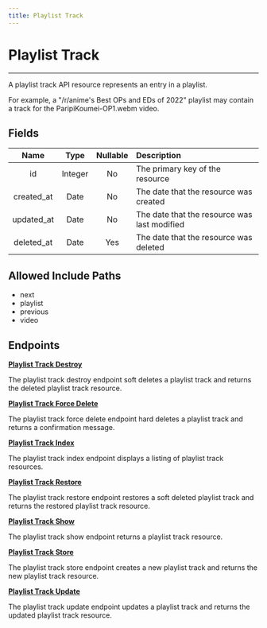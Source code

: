 ```yaml
---
title: Playlist Track
---
```


# Playlist Track

---

A playlist track API resource represents an entry in a playlist.

For example, a "/r/anime's Best OPs and EDs of 2022" playlist may contain a track for the ParipiKoumei-OP1.webm video.

## Fields

|    Name    |  Type   | Nullable | Description                                  |
| :--------: | :-----: | :------: | :------------------------------------------- |
| id         | Integer | No       | The primary key of the resource              |
| created_at | Date    | No       | The date that the resource was created       |
| updated_at | Date    | No       | The date that the resource was last modified |
| deleted_at | Date    | Yes      | The date that the resource was deleted       |

## Allowed Include Paths

* next
* playlist
* previous
* video

## Endpoints

**[Playlist Track Destroy](/list/playlist/track/destroy/)**

The playlist track destroy endpoint soft deletes a playlist track and returns the deleted playlist track resource.

**[Playlist Track Force Delete](/list/playlist/track/forceDelete/)**

The playlist track force delete endpoint hard deletes a playlist track and returns a confirmation message.

**[Playlist Track Index](/list/playlist/track/index/)**

The playlist track index endpoint displays a listing of playlist track resources.

**[Playlist Track Restore](/list/playlist/track/restore/)**

The playlist track restore endpoint restores a soft deleted playlist track and returns the restored playlist track resource.

**[Playlist Track Show](/list/playlist/track/show/)**

The playlist track show endpoint returns a playlist track resource.

**[Playlist Track Store](/list/playlist/track/store/)**

The playlist track store endpoint creates a new playlist track and returns the new playlist track resource.

**[Playlist Track Update](/list/playlist/track/update/)**

The playlist track update endpoint updates a playlist track and returns the updated playlist track resource.